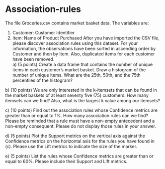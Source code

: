 # Association-rules
The file Groceries.csv contains market basket data. The variables are:
1.	Customer: Customer Identifier
2.	Item: Name of Product Purchased
After you have imported the CSV file, please discover association rules using this dataset.  For your information, the observations have been sorted in ascending order by Customer and then by Item.  Also, duplicated items for each customer have been removed.  
a)	(5 points) Create a data frame that contains the number of unique items in each customer’s market basket. Draw a histogram of the number of unique items.  What are the 25th, 50th, and the 75th percentiles of the histogram?

b)	(10 points) We are only interested in the k-itemsets that can be found in the market baskets of at least seventy five (75) customers.  How many itemsets can we find?  Also, what is the largest k value among our itemsets?

c)	(10 points) Find out the association rules whose Confidence metrics are greater than or equal to 1%.  How many association rules can we find?  Please be reminded that a rule must have a non-empty antecedent and a non-empty consequent.  Please do not display those rules in your answer.

d)	(5 points) Plot the Support metrics on the vertical axis against the Confidence metrics on the horizontal axis for the rules you have found in (c).  Please use the Lift metrics to indicate the size of the marker.
 
e)	(5 points) List the rules whose Confidence metrics are greater than or equal to 60%.  Please include their Support and Lift metrics.
